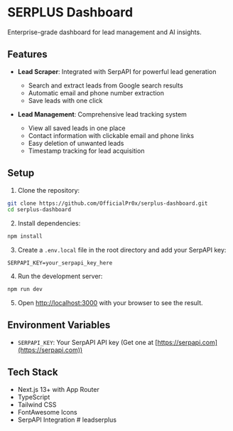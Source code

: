 # SERPLUS Dashboard

Enterprise-grade dashboard for lead management and AI insights.

## Features

- **Lead Scraper**: Integrated with SerpAPI for powerful lead generation
  - Search and extract leads from Google search results
  - Automatic email and phone number extraction
  - Save leads with one click
  
- **Lead Management**: Comprehensive lead tracking system
  - View all saved leads in one place
  - Contact information with clickable email and phone links
  - Easy deletion of unwanted leads
  - Timestamp tracking for lead acquisition

## Setup

1. Clone the repository:
```bash
git clone https://github.com/OfficialPr0x/serplus-dashboard.git
cd serplus-dashboard
```

2. Install dependencies:
```bash
npm install
```

3. Create a `.env.local` file in the root directory and add your SerpAPI key:
```
SERPAPI_KEY=your_serpapi_key_here
```

4. Run the development server:
```bash
npm run dev
```

5. Open [http://localhost:3000](http://localhost:3000) with your browser to see the result.

## Environment Variables

- `SERPAPI_KEY`: Your SerpAPI API key (Get one at [https://serpapi.com](https://serpapi.com))

## Tech Stack

- Next.js 13+ with App Router
- TypeScript
- Tailwind CSS
- FontAwesome Icons
- SerpAPI Integration
#   l e a d s e r p l u s  
 